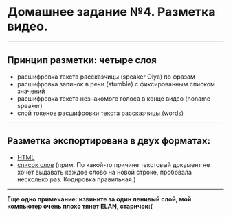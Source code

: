 # Домашнее задание №4. Разметка видео.
****************

## Принцип разметки: четыре слоя

* расшифровка текста рассказчицы (speaker Olya) по фразам
* расшифровка запинок в речи (stumble) с фиксированным списком значений
* расшифровка текста незнакомого голоса в конце видео (noname speaker)
* слой токенов расшифровки текста рассказчицы (words)
****************

## Разметка экспортирована в двух форматах:
 
 * [HTML](dz4/dz4.html)
 * [список слов](dz4/dz4.txt) (прим. По какой-то причине текстовый документ не хочет выдавать каждое слово на новой строке, пробовала несколько раз. Кодировка правильная.)
****************

**Еще одно примечание: извините за один ленивый слой, мой компьютер очень плохо тянет ELAN, старичок:(**
